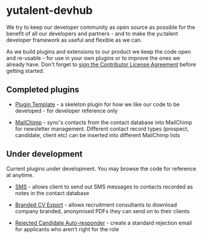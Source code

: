 yutalent-devhub
===============

We try to keep our developer community as open source as possible for the benefit of all our developers and partners - and to make the yu:talent developer framework as useful and flexible as we can.

As we build plugins and extensions to our product we keep the code open and re-usable - for use in your own plugins or to improve the ones we already have. Don't forget to <a href="http://www.clahub.com/agreements/oneworldmarket/yutalent-devhub">sign the Contributor License Agreement</a> before getting started.

## Completed plugins

- <a href="https://github.com/oneworldmarket/yutalent-devhub/tree/master/plugin_code/Plugin_Template">Plugin Template</a> - a skeleton plugin for how we like our code to be developed - for developer reference only

- <a href="https://github.com/oneworldmarket/yutalent-devhub/tree/master/plugin_code/MailChimp">MailChimp</a> - sync's contacts from the contact database into MailChimp for newsletter management. Different contact record types (prospect, candidate, client etc) can be inserted into different MailChimp lists

## Under development

Current plugins under development. You may browse the code for reference at anytime. 

- <a href="https://github.com/oneworldmarket/yutalent-devhub/tree/master/plugin_code/SMS">SMS</a> - allows client to send out SMS messages to contacts recorded as notes in the contact database

- <a href="https://github.com/oneworldmarket/yutalent-devhub/tree/master/plugin_code/Branded_CV_Export">Branded CV Export</a> - allows recruitment consultants to download company branded, anonymised PDFs they can send on to their clients

- <a href="https://github.com/oneworldmarket/yutalent-devhub/tree/master/plugin_code/Reject_Auto_Responder">Rejected Candidate Auto-responder</a> - create a standard rejection email for applicants who aren't right for the role

